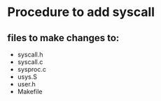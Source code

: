 # Procedure to add syscall

## files to make changes to:

- syscall.h
- syscall.c
- sysproc.c
- usys.S
- user.h
- Makefile

##